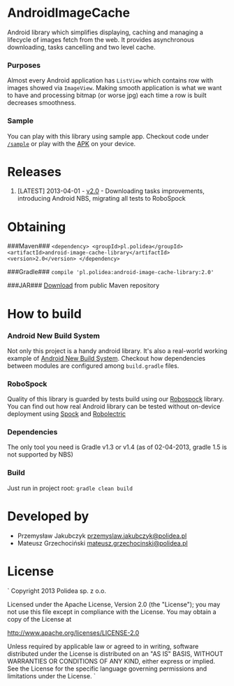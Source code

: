 AndroidImageCache
=================
Android library which simplifies displaying, caching and managing a lifecycle of images fetch from the web. It provides asynchronous downloading, tasks cancelling and two level cache.  
### Purposes ####
Almost every Android application has `ListView` which contains row with images showed via `ImageView`. Making smooth application is what we want to have and processing bitmap (or worse jpg) each time a row is built decreases smoothness. 

### Sample ###
You can play with this library using sample app. Checkout code under [`/sample`](https://github.com/Polidea/AndroidImageCache/tree/master/sample) or play with the [APK](https://github.com/Polidea/AndroidImageCache/blob/master/sample/android-image-cache-sample-2.0.apk) on your device.

Releases
========
1. \[LATEST\] 2013-04-01 - [v2.0](https://github.com/Polidea/AndroidImageCache/tree/v2.0) - Downloading tasks improvements, introducing Android NBS, migrating all tests to RoboSpock

Obtaining
=========
###Maven###
`<dependency>
      <groupId>pl.polidea</groupId>
      <artifactId>android-image-cache-library</artifactId>
      <version>2.0</version>
  </dependency>
`

###Gradle###
`compile 'pl.polidea:android-image-cache-library:2.0'`

###JAR###
[Download](http://repo1.maven.org/maven2/pl/polidea/android-image-cache-library/2.0/android-image-cache-library-2.0.jar) from public Maven repository

How to build
============

### Android New Build System ###
Not only this project is a handy android library. It's also a real-world working example of [Android New Build System](http://tools.android.com/tech-docs/new-build-system). Checkout how dependencies between modules are configured among `build.gradle` files.

### RoboSpock ###
Quality of this library is guarded by tests build using our [Robospock](https://github.com/Polidea/RoboSpock) library. You can find out how real Android library can be tested without on-device deployment using [Spock](https://code.google.com/p/spock/) and [Robolectric](http://pivotal.github.com/robolectric/)

### Dependencies ###
The only tool you need is Gradle v1.3 or v1.4 (as of 02-04-2013, gradle 1.5 is not supported by NBS)

### Build ###
Just run in project root: `gradle clean build`

Developed by
============
* Przemysław Jakubczyk <przemyslaw.jakubczyk@polidea.pl>
* Mateusz Grzechociński <mateusz.grzechocinski@polidea.pl>

License
=======
`
  Copyright 2013 Polidea sp. z o.o.

  Licensed under the Apache License, Version 2.0 (the "License");
  you may not use this file except in compliance with the License.
  You may obtain a copy of the License at
  
  http://www.apache.org/licenses/LICENSE-2.0

  Unless required by applicable law or agreed to in writing, software
  distributed under the License is distributed on an "AS IS" BASIS,
  WITHOUT WARRANTIES OR CONDITIONS OF ANY KIND, either express or implied.
  See the License for the specific language governing permissions and
  limitations under the License.
`
